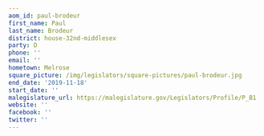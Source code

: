 ```yaml
---
aom_id: paul-brodeur
first_name: Paul
last_name: Brodeur
district: house-32nd-middlesex
party: D
phone: ''
email: ''
hometown: Melrose
square_picture: /img/legislators/square-pictures/paul-brodeur.jpg
end_date: '2019-11-18'
start_date: ''
malegislature_url: https://malegislature.gov/Legislators/Profile/P_B1
website: ''
facebook: ''
twitter: ''
---
```

